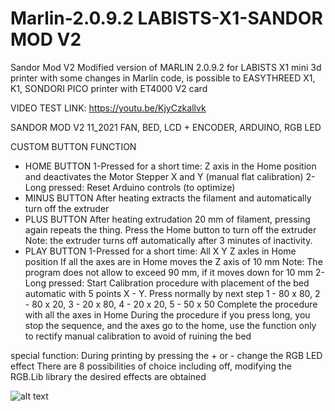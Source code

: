 # Marlin-2.0.9.2 LABISTS-X1-SANDOR MOD V2
Sandor Mod V2 Modified version of MARLIN 2.0.9.2 for LABISTS X1 mini 3d printer with some changes in Marlin code, is possible to EASYTHREED X1, K1, SONDORI PICO printer with ET4000 V2 card

VIDEO TEST LINK:
https://youtu.be/KjyCzkallvk

SANDOR MOD V2 11_2021
FAN, BED, LCD + ENCODER, ARDUINO, RGB LED

CUSTOM BUTTON FUNCTION

- HOME BUTTON
1-Pressed for a short time:
Z axis in the Home position and deactivates the Motor Stepper X and Y (manual flat calibration)
2-Long pressed:
Reset Arduino controls (to optimize) 
- MINUS BUTTON
After heating extracts the filament and automatically turn off the extruder
- PLUS BUTTON
After heating extrudation 20 mm of filament, pressing again repeats the thing. Press the Home button to turn off the extruder
Note: the extruder turns off automatically after 3 minutes of inactivity.
- PLAY BUTTON
1-Pressed for a short time:
All X Y Z axles in Home position
If all the axes are in Home moves the Z axis of 10 mm
Note: The program does not allow to exceed 90 mm, if it moves down for 10 mm
2-Long pressed:
Start Calibration procedure with placement of the bed automatic with 5 points X - Y.
Press normally by next step 1 - 80 x 80, 2 - 80 x 20, 3 - 20 x 80, 4 - 20 x 20, 5 - 50 x 50
Complete the procedure with all the axes in Home
During the procedure if you press long, you stop the sequence, and the axes go to the home, 
use the function only to rectify manual calibration to avoid of ruining the bed

special function:
During printing by pressing the + or - change the RGB LED effect
There are 8 possibilities of choice including off, modifying the RGB.Lib library the desired effects are obtained 

![alt text](https://github.com/sandor-ino/MARLIN-2.0.8-LABISTS-X1-SANDOR-MOD/blob/SANDOR-MOD-V2/PINOUT%20sandor%20mod%20v2.jpg)
